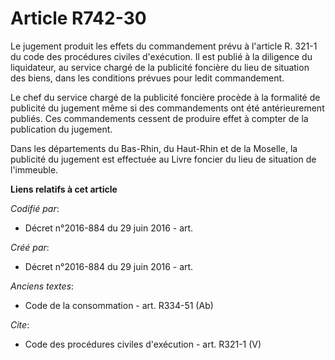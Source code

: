 # Article R742-30

Le jugement produit les effets du commandement prévu à l'article R. 321-1 du code des procédures civiles d'exécution. Il est
publié à la diligence du liquidateur, au service chargé de la publicité foncière du lieu de situation des biens, dans les
conditions prévues pour ledit commandement. 

Le chef du service chargé de la publicité foncière procède à la formalité de publicité du jugement même si des commandements
ont été antérieurement publiés. Ces commandements cessent de produire effet à compter de la publication du jugement. 

Dans les départements du Bas-Rhin, du Haut-Rhin et de la Moselle, la publicité du jugement est effectuée au Livre foncier du
lieu de situation de l'immeuble.

**Liens relatifs à cet article**

_Codifié par_:

  - Décret n°2016-884 du 29 juin 2016 - art.

_Créé par_:

  - Décret n°2016-884 du 29 juin 2016 - art.

_Anciens textes_:

  - Code de la consommation - art. R334-51 (Ab)

_Cite_:

  - Code des procédures civiles d'exécution - art. R321-1 (V)
